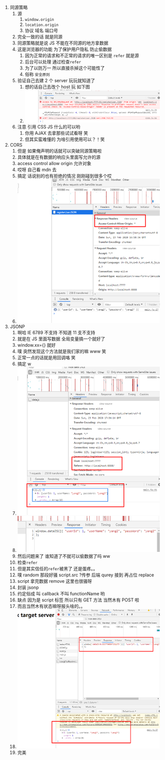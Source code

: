 1. 同源策略
   1. 源
      1. `window.origin`
      2. `location.origin`
      3. 协议 域名 端口号
   2. 完全一致的话 就是同源
   3. 同源策略就是说 JS 不能在不同源的地方拿数据
   4. 这是浏览器的功能 为了保护用户隐私 防止偷数据
      1. 因为正常的请求和不正常的请求的唯一区别是 `refer` 就是源
      2. 后台可以处理 通过检查`refer`
      3. 为了以防万一 所以直接杀掉这个可能性了
      4. 俗称 `安全原则`
   5. 验证自己去建 2 个 server 玩玩就知道了
      1. 想的话自己去改个 host 玩 如下图
      2. ![](2020-02-24-01-15-37.png)
   6. 注意 引用 CSS JS 什么的可以哟
      1. 你用 AJAX 去拿那些试试看呀 笑
      2. 但其实蛮难懂的 为啥引用使用可以？！笑
2. CORS
   1. 但是 如果俺声明的话就可以突破同源策略啦
   2. 具体就是在有数据的响应头里面写允许的源
   3. access control allow origin 允许对象
   4. 哎呀 自己看 mdn 去
   5. 搞定 话说别的也有拒绝的情况 刚刚碰到很多个哎
   6. ![](2020-02-24-01-59-37.png)
3. JSONP
   1. 啊哈 IE 6789 不支持 不知道 11 支不支持
   2. 就是在 JS 里面写数据 全局变量搞一个就好了
   3. window.xx={} 就好
   4. 噗 突然发现这个方法就是我们家的嘛 www 笑
   5. 正常一点的话就是用回调咯 笑
   6. 搞定 w
   7. ![](2020-02-24-02-35-50.png)
   8. ![](2020-02-24-02-36-55.png)
   9. 然后问题来了 谁知道了不就可以偷数据了吗 ww
   10. 检查`refer`
   11. 但是其实信任的`refer`被黑了 还是蛋疼。。
   12. 噗 random 那段好骚 script.src ?传参 后端 qurey 接到 再占位 replace
   13. script 拿完数据 remove 这里也很骚呀
   14. 封装 jsonp
   15. 约定俗成 叫 callback 不叫 functionName 哟
   16. 缺点 因为是 script 标签 所以只有 GET 方法 当然木有 POST 啦
   17. 而且当然木有状态嘛呀报头啥的。。
   18. ![](2020-02-24-03-39-18.png)
   19. 完美
